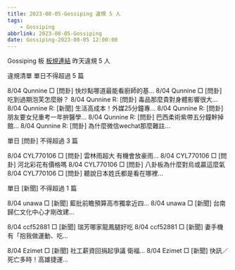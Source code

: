 ```yaml
---
title: 2023-08-05-Gossiping 違規 5 人
tags:
    - Gossiping
abbrlink: 2023-08-05-Gossiping
date: Gossiping-2023-08-05 12:00:00
---
```

Gossiping 板 [板規連結](https://www.ptt.cc/bbs/Gossiping/M.1637425085.A.07D.html)
昨天違規 5 人
<!-- more -->

違規清單
單日不得超過 5 篇

8/04 Qunnine □ [問卦] 快炒點哪道最能看廚師的基…
8/04 Qunnine □ [問卦] 吃到過期泡芙怎麼辦？
8/04 Qunnine R: [問卦] 毒品那麼貴對身體影響很大…
8/04 Qunnine R: [新聞] 生活高成本！外媒25分鐘專…
8/04 Qunnine R: [問卦] 朋友要女兒重考一年拚醫學…
8/04 Qunnine R: [問卦] 巴西柔術紫帶五分鐘幹掉館…
8/04 Qunnine R: [問卦] 為什麼微信wechat那麼難註…

單日 [問卦] 不得超過 3 篇

8/04 CYL770106 □ [問卦] 雲林雨超大 有機會放豪雨…
8/04 CYL770106 □ [問卦] 河北彩花有價格嗎
8/04 CYL770106 □ [問卦] 八卦板為什麼對烏或贏這麼氣
8/04 CYL770106 □ [問卦] 聽說日本姓氏都是看在哪裡…

單日 [新聞] 不得超過 1 篇

8/04 unawa □ [新聞] 藍批前瞻預算高市獨拿近四…
8/04 unawa □ [新聞] 台南歸仁文化中心才剛改建…

8/04 ccf52881 □ [新聞] 瑞芳哪家龍鳳腿好吃
8/04 ccf52881 □ [新聞] 妻手機有「抱我做運動、吃…

8/04 Ezimet □ [新聞] 社工薪資回捐起爭議 衛福…
8/04 Ezimet □ [新聞] 快訊／死亡多時！高雄捷運…